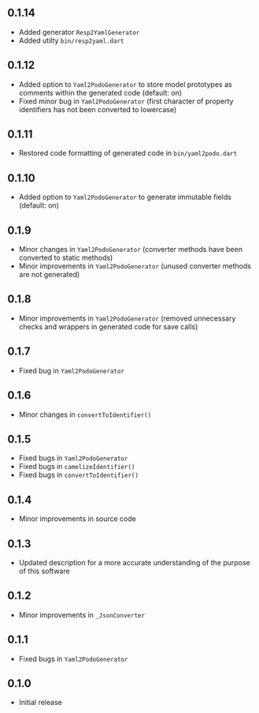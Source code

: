 ## 0.1.14

- Added generator `Resp2YamlGenerator`
- Added utilty `bin/resp2yaml.dart`

## 0.1.12

- Added option to `Yaml2PodoGenerator` to store model prototypes as comments within the generated code (default: on)
- Fixed minor bug in `Yaml2PodoGenerator` (first character of property identifiers has not been converted to lowercase) 

## 0.1.11

- Restored code formatting of generated code in `bin/yaml2podo.dart`

## 0.1.10

- Added option to `Yaml2PodoGenerator` to generate immutable fields (default: on)

## 0.1.9

- Minor changes in `Yaml2PodoGenerator` (converter methods have been converted to static methods)
- Minor improvements in `Yaml2PodoGenerator` (unused converter methods are not generated)

## 0.1.8

- Minor improvements in `Yaml2PodoGenerator` (removed unnecessary checks and wrappers in generated code for save calls)

## 0.1.7

- Fixed bug in `Yaml2PodoGenerator`

## 0.1.6

- Minor changes in `convertToIdentifier()`

## 0.1.5

- Fixed bugs in `Yaml2PodoGenerator`
- Fixed bugs in `camelizeIdentifier()`
- Fixed bugs in `convertToIdentifier()`

## 0.1.4

- Minor improvements in source code

## 0.1.3

- Updated description for a more accurate understanding of the purpose of this software

## 0.1.2

- Minor improvements in `_JsonConverter`

## 0.1.1

- Fixed bugs in `Yaml2PodoGenerator`

## 0.1.0

- Initial release
